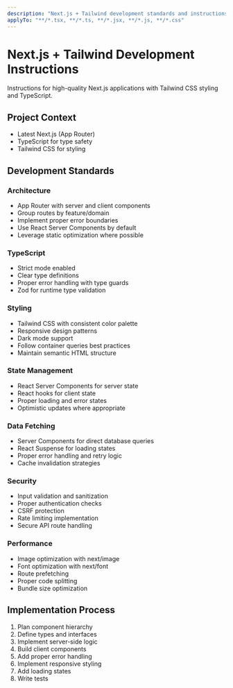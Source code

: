 ```yaml
---
description: "Next.js + Tailwind development standards and instructions"
applyTo: "**/*.tsx, **/*.ts, **/*.jsx, **/*.js, **/*.css"
---
```


# Next.js + Tailwind Development Instructions

Instructions for high-quality Next.js applications with Tailwind CSS styling and TypeScript.

## Project Context

- Latest Next.js (App Router)
- TypeScript for type safety
- Tailwind CSS for styling

## Development Standards

### Architecture

- App Router with server and client components
- Group routes by feature/domain
- Implement proper error boundaries
- Use React Server Components by default
- Leverage static optimization where possible

### TypeScript

- Strict mode enabled
- Clear type definitions
- Proper error handling with type guards
- Zod for runtime type validation

### Styling

- Tailwind CSS with consistent color palette
- Responsive design patterns
- Dark mode support
- Follow container queries best practices
- Maintain semantic HTML structure

### State Management

- React Server Components for server state
- React hooks for client state
- Proper loading and error states
- Optimistic updates where appropriate

### Data Fetching

- Server Components for direct database queries
- React Suspense for loading states
- Proper error handling and retry logic
- Cache invalidation strategies

### Security

- Input validation and sanitization
- Proper authentication checks
- CSRF protection
- Rate limiting implementation
- Secure API route handling

### Performance

- Image optimization with next/image
- Font optimization with next/font
- Route prefetching
- Proper code splitting
- Bundle size optimization

## Implementation Process

1. Plan component hierarchy
2. Define types and interfaces
3. Implement server-side logic
4. Build client components
5. Add proper error handling
6. Implement responsive styling
7. Add loading states
8. Write tests

